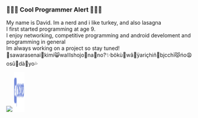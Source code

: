 ### 🚨🚨🚨 Cool Programmer Alert 🚨🚨🚨
My name is David. Im a nerd and i like turkey, and also lasagna  
I first started programming at age 9.  
I enjoy networking, competitive programming and android develoment and programming in general  
Im always working on a project so stay tuned!  
🎤sawarasenai🥰kimi😸wa⛓shojo👻na💅no?✨bökù🌸wâ🧚ÿariçhiñ🤴bįcchī😾ńo😩osû🚣dà🎉yo💦  


[<img src="https://camo.githubusercontent.com/682042cefd12c16c0a35036aede5c81bba484f78d3391b216a7620c9e5807de4/68747470733a2f2f696d672e736869656c64732e696f2f62616467652f656d61696c206d652d2532334431343833362e7376673f267374796c653d666f722d7468652d6261646765266c6f676f3d676d61696c266c6f676f436f6c6f723d7768697465" style="max-width:100%;"/>](https://github.com/user/repository/subscription)
[<img src="https://github.com/DavidCurca/DavidCurca/blob/master/dis.png?raw=true" style="width: 28px; height: 105px;"/>](https://github.com/user/repository/subscription)
<!--
**DavidCurca/DavidCurca** is a ✨ _special_ ✨ repository because its `README.md` (this file) appears on your GitHub profile.

Here are some ideas to get you started:

- 🔭 I’m currently working on ...
- 🌱 I’m currently learning ...
- 👯 I’m looking to collaborate on ...
- 🤔 I’m looking for help with ...
- 💬 Ask me about ...
- 📫 How to reach me: ...
- 😄 Pronouns: ...
- ⚡ Fun fact: ...
-->
